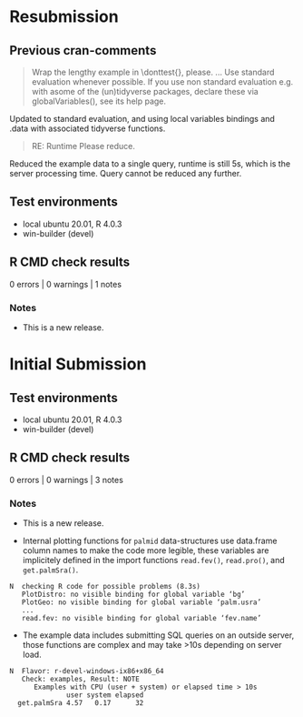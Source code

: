 # Resubmission

## Previous cran-comments

> Wrap the lengthy example in \donttest{}, please.
...
> Use standard evaluation whenever possible.
> If you use non standard evaluation e.g. with asome of the (un)tidyverse packages, declare these via globalVariables(), see its help page.

Updated to standard evaluation, and using local variables bindings and .data with associated tidyverse functions.

> RE: Runtime
> Please reduce.

Reduced the example data to a single query, runtime is still 5s, which is the server processing time. Query cannot be reduced any further.

## Test environments
* local ubuntu 20.01, R 4.0.3
* win-builder (devel)

## R CMD check results

0 errors | 0 warnings | 1 notes

### Notes
* This is a new release.

# Initial Submission

## Test environments
* local ubuntu 20.01, R 4.0.3
* win-builder (devel)

## R CMD check results

0 errors | 0 warnings | 3 notes

### Notes
* This is a new release.

* Internal plotting functions for `palmid` data-structures use data.frame column names to make the code more legible, these variables are implicitely defined in the import functions `read.fev()`, `read.pro()`, and `get.palmSra()`.

```
N  checking R code for possible problems (8.3s)
   PlotDistro: no visible binding for global variable ‘bg’
   PlotGeo: no visible binding for global variable ‘palm.usra’
   ...
   read.fev: no visible binding for global variable ‘fev.name’

```

* The example data includes submitting SQL queries on an outside server, those functions are complex and may take >10s depending on server load.

```
N  Flavor: r-devel-windows-ix86+x86_64
   Check: examples, Result: NOTE
      Examples with CPU (user + system) or elapsed time > 10s
              user system elapsed
  get.palmSra 4.57   0.17      32

```